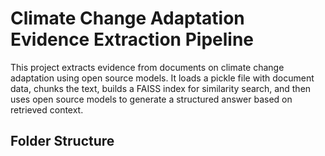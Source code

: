 # Climate Change Adaptation Evidence Extraction Pipeline

This project extracts evidence from documents on climate change adaptation using open source models. It loads a pickle file with document data, chunks the text, builds a FAISS index for similarity search, and then uses open source models to generate a structured answer based on retrieved context.

## Folder Structure